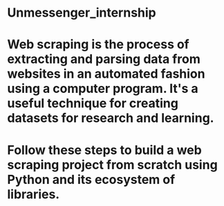 # Unmessenger_internship

# Web scraping is the process of extracting and parsing data from websites in an automated fashion using a computer program. It's a useful technique for creating datasets for research and learning. 
# Follow these steps to build a web scraping project from scratch using Python and its ecosystem of libraries.
